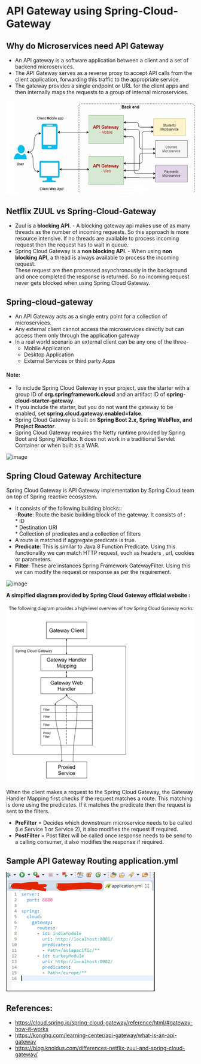 # API Gateway using Spring-Cloud-Gateway

## Why do Microservices need API Gateway

* An API gateway is a software application between a client and a set of backend microservices. 
* The API Gateway serves as a reverse proxy to accept API calls from the client application, forwarding this traffic to the appropriate service.
* The gateway provides a single endpoint or URL for the client apps and then internally maps the requests to a group of internal microservices.

![img.png](src/main/resources/img.png)

## Netflix ZUUL vs Spring-Cloud-Gateway
* Zuul is a <b>blocking API</b>. - A blocking gateway api makes use of as many threads as the number of incoming requests. 
So this approach is more resource intensive. If no threads are available to process incoming request then the request has to wait in queue.<br>
* Spring Cloud Gateway is a <b>non blocking API</b>. - When using <b>non blocking API</b>, a thread is always available to process the incoming request.<br> These request are then processed asynchronously in the background 
and once completed the response is returned. So no incoming request never gets blocked when using Spring Cloud Gateway.

## Spring-cloud-gateway
* An API Gateway acts as a single entry point for a collection of microservices. 
* Any external client cannot access the microservices directly but can access them only through the application gateway<br>
* In a real world scenario an external client can be any one of the three-<br>
     * Mobile Application<br>
     * Desktop Application<br>
     * External Services or third party Apps<br>
    
#### Note: 
* To include Spring Cloud Gateway in your project, use the starter with a group ID of <b>org.springframework.cloud</b> and an artifact ID of <b>spring-cloud-starter-gateway</b>. 
* If you include the starter, but you do not want the gateway to be enabled, set <b>spring.cloud.gateway.enabled=false</b>.
* Spring Cloud Gateway is built on <b>Spring Boot 2.x, Spring WebFlux, and Project Reactor</b>.
* Spring Cloud Gateway requires the Netty runtime provided by Spring Boot and Spring Webflux. It does not work in a traditional Servlet Container or when built as a WAR.

![image](https://user-images.githubusercontent.com/26468158/81772798-651e6d00-94ac-11ea-809c-2f9904a7ac84.png)

## Spring Cloud Gateway Architecture

Spring Cloud Gateway is API Gateway implementation by Spring Cloud team on top of Spring reactive ecosystem.<br> 

* It consists of the following building blocks:: <br>
-<b>Route</b>: Route the basic building block of the gateway. It consists of :<br>
      * ID <br>
      * Destination URI <br>
      * Collection of predicates and a collection of filters <br>
* A route is matched if aggregate predicate is true.<br>
* <b>Predicate</b>: This is similar to Java 8 Function Predicate. Using this functionality we can match HTTP request, such as headers , url, cookies or parameters.<br>
* <b>Filter</b>: These are instances Spring Framework GatewayFilter. Using this we can modify the request or response as per the requirement.<br>

![image](https://user-images.githubusercontent.com/26468158/81773405-cb57bf80-94ad-11ea-9215-a5eb269749d3.png)

<b>A simpified diagram provided by Spring Cloud Gateway official website :</b>

![img.png](src/main/resources/img2.png)

When the client makes a request to the Spring Cloud Gateway, the Gateway Handler Mapping first checks if the request matches a route. 
This matching is done using the predicates. 
If it matches the predicate then the request is sent to the filters.<br>
* <b>PreFilter</b> = Decides which downstream microservice needs to be called (i.e Service 1 or Service 2), it also modifies the request if required.<br>
* <b>PostFilter</b> = Post filter will be called once response needs to be send to a calling consumer, it also modifies the response if required.<br>

## Sample API Gateway Routing application.yml

![img.png](src/main/resources/img3.png)

## References:

* https://cloud.spring.io/spring-cloud-gateway/reference/html/#gateway-how-it-works
* https://konghq.com/learning-center/api-gateway/what-is-an-api-gateway
* https://blog.knoldus.com/differences-netflix-zuul-and-spring-cloud-gateway/

